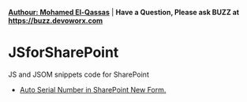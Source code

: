 **[Authour: Mohamed El-Qassas](https://devoworx.com)** | 
**Have a Question, Please ask BUZZ at https://buzz.devoworx.com**
# JSforSharePoint
JS and JSOM snippets code for SharePoint
- [Auto Serial Number in SharePoint New Form.](https://spgeeks.devoworx.com/auto-serial-number-new-form-sharepoint/)
